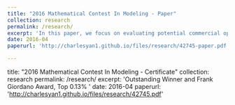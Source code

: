 ```yaml
---
title: "2016 Mathematical Contest In Modeling - Paper"
collection: research
permalink: /research/
excerpt: 'In this paper, we focus on evaluating potential commercial opportunities in removing space debris that is currently revolving around the Earth in low Earth orbit since the growing number of aerospace debris has been a major concern around the world community. Three models are presented to analyze this problem from distinguishing perspectives, namely, the potential economical profits, the probability of collision and the role of the policy maker.'
date: 2016-04
paperurl: 'http://charlesyan1.github.io/files/research/42745-paper.pdf'

---
```

title: "2016 Mathematical Contest In Modeling - Certificate"
collection: research
permalink: /research/
excerpt: 'Outstanding Winner and Frank Giordano Award, Top 0.13% '
date: 2016-04
paperurl: 'http://charlesyan1.github.io/files/research/42745.pdf'
